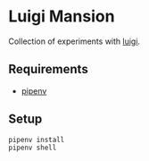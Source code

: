 # Luigi Mansion

Collection of experiments with [luigi](https://luigi.readthedocs.io/en/stable/index.html).


## Requirements
 - [pipenv](https://docs.pipenv.org/en/latest/)
 
 
## Setup
```bash
pipenv install
pipenv shell
```
